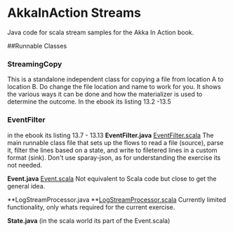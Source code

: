 # AkkaInAction Streams
Java code for scala stream samples for the Akka In Action book.

##Runnable Classes

### StreamingCopy
This is a standalone independent class for copying a file from location A to location B.
Do change the file location and name to work for you.
It shows the various ways it can be done and how the materializer is used to determine the outcome.
In the ebook its listing 13.2 -13.5

### EventFilter
in the ebook its listing 13.7 - 13.13
**EventFilter.java** [EventFilter.scala](https://github.com/RayRoestenburg/akka-in-action/blob/master/chapter-stream/src/main/scala/aia/stream/EventFilter.scala)
The main runnable class file that sets up the flows to read a file (source), parse it, filter the lines based on a state, and write to filetered lines in a custom format (sink).
Don't use sparay-json, as for understanding the exercise its not needed.

**Event.java** [Event.scala](https://github.com/RayRoestenburg/akka-in-action/blob/master/chapter-stream/src/main/scala/aia/stream/Event.scala)
Not equivalent to Scala code but close to get the general idea.

**LogStreamProcessor.java **[LogStreamProcessor.scala](https://github.com/RayRoestenburg/akka-in-action/blob/master/chapter-stream/src/main/scala/aia/stream/LogStreamProcessor.scala)
Currently limited functionality, only whats required for the current exercise.

**State.java** (in the scala world its part of the Event.scala)




